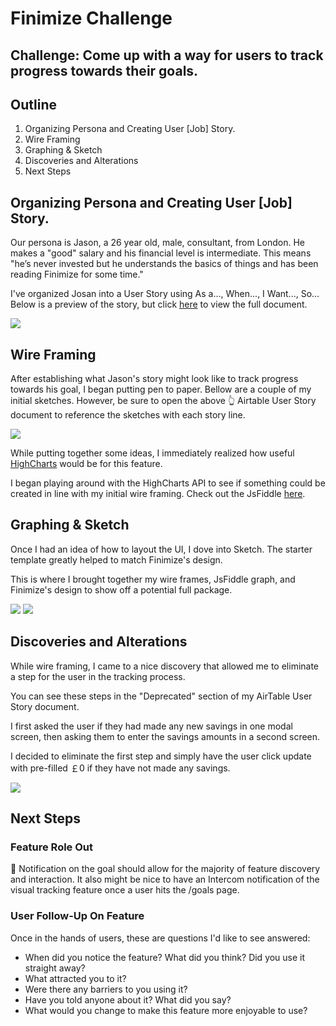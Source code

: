 # Finimize Challenge

## **Challenge:** Come up with a way for users to track progress towards their goals.


## Outline
1. Organizing Persona and Creating User [Job] Story.
2. Wire Framing
3. Graphing & Sketch
4. Discoveries and Alterations
5. Next Steps

## Organizing Persona and Creating User [Job] Story.

Our persona is Jason, a 26 year old, male, consultant, from London. He makes a "good" salary and his financial level is intermediate. This means "he’s never invested but he understands the basics of things and has been reading Finimize for some time."

I've organized Josan into a User Story using As a..., When..., I Want..., So...
Below is a preview of the story, but click [here](https://airtable.com/shriib91ZPRXZPMLf/tblCpRmyH2pHx5oiI/viwkChBkmkV4NldO1) to view the full document.

![](https://cldup.com/Ikl4oNQFvJ.png)

## Wire Framing

After establishing what Jason's story might look like to track progress towards his goal, I began putting pen to paper. Bellow are a couple of my initial sketches. However, be sure to open the above 👆 Airtable User Story document to reference the sketches with each story line.

![](https://cldup.com/-vFGBQebfu.png)

While putting together some ideas, I immediately realized how useful [HighCharts](https://www.highcharts.com/) would be for this feature.

I began playing around with the HighCharts API to see if something could be created in line with my initial wire framing. Check out the JsFiddle [here](http://jsfiddle.net/cwgeg9r3/).

## Graphing & Sketch

Once I had an idea of how to layout the UI, I dove into Sketch. The starter template greatly helped to match Finimize's design.

This is where I brought together my wire frames, JsFiddle graph, and Finimize's design to show off a potential full package.

![](https://cldup.com/WwnYCBZVi7.png)
![](https://cldup.com/2Tmo5JuCBp.png)

## Discoveries and Alterations

While wire framing, I came to a nice discovery that allowed me to eliminate a step for the user in the tracking process.

You can see these steps in the "Deprecated" section of my AirTable User Story document.

I first asked the user if they had made any new savings in one modal screen, then asking them to enter the savings amounts in a second screen.

I decided to eliminate the first step and simply have the user click update with pre-filled ￡0 if they have not made any savings.

![](https://cldup.com/65zFp-jKn6.png)

## Next Steps

### Feature Role Out

🔴 Notification on the goal should allow for the majority of feature discovery and interaction. It also might be nice to have an Intercom notification of the visual tracking feature once a user hits the /goals page.

### User Follow-Up On Feature

Once in the hands of users, these are questions I'd like to see answered:

* When did you notice the feature? What did you think? Did you use it straight away?
* What attracted you to it?
* Were there any barriers to you using it?
* Have you told anyone about it? What did you say?
* What would you change to make this feature more enjoyable to use?

